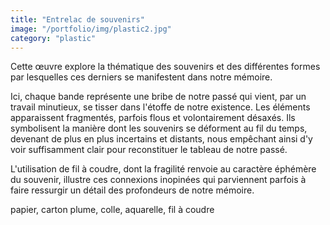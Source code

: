 ```yaml
---
title: "Entrelac de souvenirs"
image: "/portfolio/img/plastic2.jpg" 
category: "plastic"
---
```

 Cette œuvre explore la thématique des souvenirs et des différentes formes par lesquelles ces derniers se manifestent dans notre mémoire.
 
  Ici, chaque bande représente une bribe de notre passé qui vient, par un travail minutieux, se tisser dans l'étoffe de notre existence. Les éléments apparaissent fragmentés, parfois flous et volontairement désaxés. Ils symbolisent la manière dont les souvenirs se déforment au fil du temps, devenant de plus en plus incertains et distants, nous empêchant ainsi d'y voir suffisamment clair pour reconstituer le tableau de notre passé. 
  
  L'utilisation de fil à coudre, dont la fragilité renvoie au caractère éphémère du souvenir, illustre ces connexions inopinées qui parviennent parfois à faire ressurgir un détail des profondeurs de notre mémoire. 

papier, carton plume, colle, aquarelle, fil à coudre
